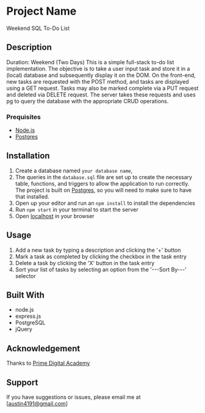 # Project Name

Weekend SQL To-Do List

## Description

Duration: Weekend (Two Days)
This is a simple full-stack to-do list implementation. The objective is to take a user input task and store it in a (local) database and subsequently display it on the DOM.
On the front-end, new tasks are requested with the POST method, and tasks are displayed using a GET request. Tasks may also be marked complete via a PUT request and deleted via DELETE request.
The server takes these requests and uses pg to query the database with the appropriate CRUD operations.

### Prequisites

- [Node.js](https://nodejs.org/en/)
- [Postgres](https://www.postgresql.org/download/)

## Installation

1. Create a database named `your database name`,
2. The queries in the `database.sql` file are set up to create the necessary table, functions, and triggers to allow the application to run correctly. The project is built on [Postgres](https://www.postgresql.org/download/), so you will need to make sure to have that installed.
3. Open up your editor and run an `npm install` to install the dependencies
4. Run `npm start` in your terminal to start the server
5. Open [localhost](http://localhost:5000/) in your browser

## Usage

1. Add a new task by typing a description and clicking the '+' button
2. Mark a task as completed by clicking the checkbox in the task entry
3. Delete a task by clicking the 'X' button in the task entry
4. Sort your list of tasks by selecting an option from the '---Sort By---' selector

## Built With

- node.js
- express.js
- PostgreSQL
- jQuery

## Acknowledgement

Thanks to [Prime Digital Academy](www.primeacademy.io)

## Support

If you have suggestions or issues, please email me at [austin4191@gmail.com]
